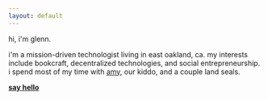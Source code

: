 ```yaml
---
layout: default
---
```


hi, i'm glenn.

i'm a mission-driven technologist living in east oakland, ca. my interests include bookcraft, decentralized technologies, and social entrepreneurship. i spend most of my time with [amy](https://amyrwong.org), our kiddo, and a couple land seals.  

[**say hello**](/contact)
